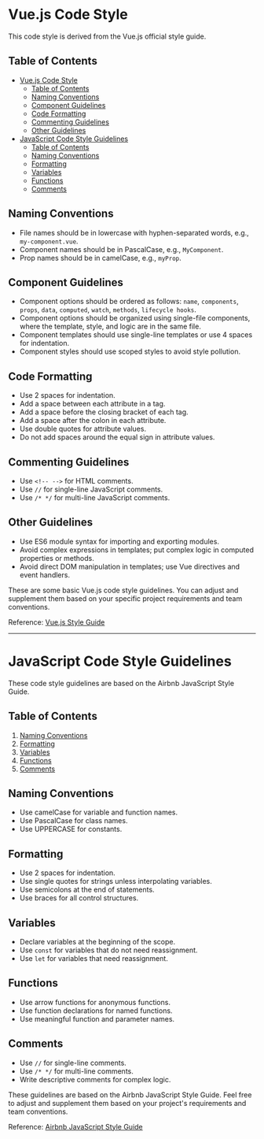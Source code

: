 # Vue.js Code Style

This code style is derived from the Vue.js official style guide.

## Table of Contents

- [Vue.js Code Style](#vuejs-code-style)
  - [Table of Contents](#table-of-contents)
  - [Naming Conventions](#naming-conventions)
  - [Component Guidelines](#component-guidelines)
  - [Code Formatting](#code-formatting)
  - [Commenting Guidelines](#commenting-guidelines)
  - [Other Guidelines](#other-guidelines)
- [JavaScript Code Style Guidelines](#javascript-code-style-guidelines)
  - [Table of Contents](#table-of-contents-1)
  - [Naming Conventions](#naming-conventions-1)
  - [Formatting](#formatting)
  - [Variables](#variables)
  - [Functions](#functions)
  - [Comments](#comments)

## Naming Conventions

- File names should be in lowercase with hyphen-separated words, e.g., `my-component.vue`.
- Component names should be in PascalCase, e.g., `MyComponent`.
- Prop names should be in camelCase, e.g., `myProp`.

## Component Guidelines

- Component options should be ordered as follows: `name`, `components`, `props`, `data`, `computed`, `watch`, `methods`, `lifecycle hooks`.
- Component options should be organized using single-file components, where the template, style, and logic are in the same file.
- Component templates should use single-line templates or use 4 spaces for indentation.
- Component styles should use scoped styles to avoid style pollution.

## Code Formatting

- Use 2 spaces for indentation.
- Add a space between each attribute in a tag.
- Add a space before the closing bracket of each tag.
- Add a space after the colon in each attribute.
- Use double quotes for attribute values.
- Do not add spaces around the equal sign in attribute values.

## Commenting Guidelines

- Use `<!-- -->` for HTML comments.
- Use `//` for single-line JavaScript comments.
- Use `/* */` for multi-line JavaScript comments.

## Other Guidelines

- Use ES6 module syntax for importing and exporting modules.
- Avoid complex expressions in templates; put complex logic in computed properties or methods.
- Avoid direct DOM manipulation in templates; use Vue directives and event handlers.

These are some basic Vue.js code style guidelines. You can adjust and supplement them based on your specific project requirements and team conventions.

Reference: [Vue.js Style Guide](https://vuejs.org/v2/style-guide/)

------------------------

# JavaScript Code Style Guidelines

These code style guidelines are based on the Airbnb JavaScript Style Guide.

## Table of Contents

1. [Naming Conventions](#naming-conventions)
2. [Formatting](#formatting)
3. [Variables](#variables)
4. [Functions](#functions)
5. [Comments](#comments)

## Naming Conventions

- Use camelCase for variable and function names.
- Use PascalCase for class names.
- Use UPPERCASE for constants.

## Formatting

- Use 2 spaces for indentation.
- Use single quotes for strings unless interpolating variables.
- Use semicolons at the end of statements.
- Use braces for all control structures.

## Variables

- Declare variables at the beginning of the scope.
- Use `const` for variables that do not need reassignment.
- Use `let` for variables that need reassignment.

## Functions

- Use arrow functions for anonymous functions.
- Use function declarations for named functions.
- Use meaningful function and parameter names.

## Comments

- Use `//` for single-line comments.
- Use `/* */` for multi-line comments.
- Write descriptive comments for complex logic.

These guidelines are based on the Airbnb JavaScript Style Guide. Feel free to adjust and supplement them based on your project's requirements and team conventions.

Reference: [Airbnb JavaScript Style Guide](https://github.com/airbnb/javascript)

